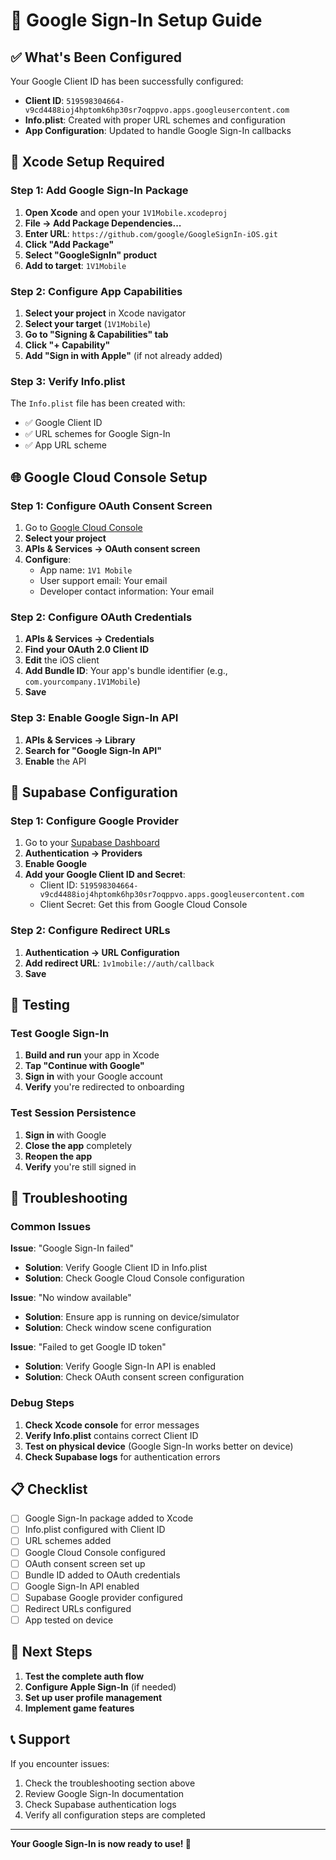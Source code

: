 # 🔐 Google Sign-In Setup Guide

## ✅ What's Been Configured

Your Google Client ID has been successfully configured:
- **Client ID**: `519598304664-v9cd4488ioj4hptomk6hp30sr7oqppvo.apps.googleusercontent.com`
- **Info.plist**: Created with proper URL schemes and configuration
- **App Configuration**: Updated to handle Google Sign-In callbacks

## 📱 Xcode Setup Required

### Step 1: Add Google Sign-In Package
1. **Open Xcode** and open your `1V1Mobile.xcodeproj`
2. **File → Add Package Dependencies...**
3. **Enter URL**: `https://github.com/google/GoogleSignIn-iOS.git`
4. **Click "Add Package"**
5. **Select "GoogleSignIn" product**
6. **Add to target**: `1V1Mobile`

### Step 2: Configure App Capabilities
1. **Select your project** in Xcode navigator
2. **Select your target** (`1V1Mobile`)
3. **Go to "Signing & Capabilities" tab**
4. **Click "+ Capability"**
5. **Add "Sign in with Apple"** (if not already added)

### Step 3: Verify Info.plist
The `Info.plist` file has been created with:
- ✅ Google Client ID
- ✅ URL schemes for Google Sign-In
- ✅ App URL scheme

## 🌐 Google Cloud Console Setup

### Step 1: Configure OAuth Consent Screen
1. Go to [Google Cloud Console](https://console.cloud.google.com/)
2. **Select your project**
3. **APIs & Services → OAuth consent screen**
4. **Configure**:
   - App name: `1V1 Mobile`
   - User support email: Your email
   - Developer contact information: Your email

### Step 2: Configure OAuth Credentials
1. **APIs & Services → Credentials**
2. **Find your OAuth 2.0 Client ID**
3. **Edit** the iOS client
4. **Add Bundle ID**: Your app's bundle identifier (e.g., `com.yourcompany.1V1Mobile`)
5. **Save**

### Step 3: Enable Google Sign-In API
1. **APIs & Services → Library**
2. **Search for "Google Sign-In API"**
3. **Enable** the API

## 🔧 Supabase Configuration

### Step 1: Configure Google Provider
1. Go to your [Supabase Dashboard](https://supabase.com/dashboard)
2. **Authentication → Providers**
3. **Enable Google**
4. **Add your Google Client ID and Secret**:
   - Client ID: `519598304664-v9cd4488ioj4hptomk6hp30sr7oqppvo.apps.googleusercontent.com`
   - Client Secret: Get this from Google Cloud Console

### Step 2: Configure Redirect URLs
1. **Authentication → URL Configuration**
2. **Add redirect URL**: `1v1mobile://auth/callback`
3. **Save**

## 🧪 Testing

### Test Google Sign-In
1. **Build and run** your app in Xcode
2. **Tap "Continue with Google"**
3. **Sign in** with your Google account
4. **Verify** you're redirected to onboarding

### Test Session Persistence
1. **Sign in** with Google
2. **Close the app** completely
3. **Reopen the app**
4. **Verify** you're still signed in

## 🚨 Troubleshooting

### Common Issues

**Issue**: "Google Sign-In failed"
- **Solution**: Verify Google Client ID in Info.plist
- **Solution**: Check Google Cloud Console configuration

**Issue**: "No window available"
- **Solution**: Ensure app is running on device/simulator
- **Solution**: Check window scene configuration

**Issue**: "Failed to get Google ID token"
- **Solution**: Verify Google Sign-In API is enabled
- **Solution**: Check OAuth consent screen configuration

### Debug Steps
1. **Check Xcode console** for error messages
2. **Verify Info.plist** contains correct Client ID
3. **Test on physical device** (Google Sign-In works better on device)
4. **Check Supabase logs** for authentication errors

## 📋 Checklist

- [ ] Google Sign-In package added to Xcode
- [ ] Info.plist configured with Client ID
- [ ] URL schemes added
- [ ] Google Cloud Console configured
- [ ] OAuth consent screen set up
- [ ] Bundle ID added to OAuth credentials
- [ ] Google Sign-In API enabled
- [ ] Supabase Google provider configured
- [ ] Redirect URLs configured
- [ ] App tested on device

## 🎯 Next Steps

1. **Test the complete auth flow**
2. **Configure Apple Sign-In** (if needed)
3. **Set up user profile management**
4. **Implement game features**

## 📞 Support

If you encounter issues:
1. Check the troubleshooting section above
2. Review Google Sign-In documentation
3. Check Supabase authentication logs
4. Verify all configuration steps are completed

---

**Your Google Sign-In is now ready to use! 🚀**
